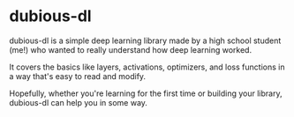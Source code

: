 # dubious-dl
dubious-dl is a simple deep learning library made by a high school student (me!) who wanted to really understand how deep learning worked.

It covers the basics like layers, activations, optimizers, and loss functions in a way that's easy to read and modify.

Hopefully, whether you're learning for the first time or building your library, dubious-dl can help you in some way.

